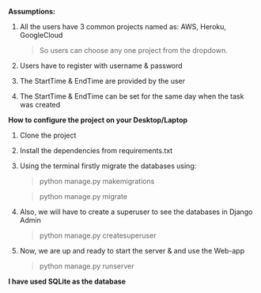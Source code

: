 **Assumptions:**

1) All the users have 3 common projects named as: AWS, Heroku, GoogleCloud
    > So users can choose any one project from the dropdown.

2) Users have to register with username & password 

3) The StartTime & EndTime are provided by the user 

4) The StartTime & EndTime can be set for the same day when the task was created

**How to configure the project on your Desktop/Laptop** 

1) Clone the project 

2) Install the dependencies from requirements.txt 

3) Using the terminal firstly migrate the databases using: 
    > python manage.py makemigrations 
                                                               
    > python manage.py migrate 
                                                            
4) Also, we will have to create a superuser to see the databases in Django Admin
    > python manage.py createsuperuser

5) Now, we are up and ready to start the server & and use the Web-app
    > python manage.py runserver 

**I have used SQLite as the database**
